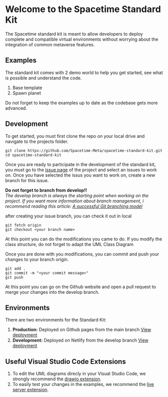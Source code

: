 # Welcome to the Spacetime Standard Kit

The Spacetime standard kit is meant to allow developers to deploy complete and compatible virtual environments without worrying about the integration of common metaverse features.

## Examples

The standard kit comes with 2 demo world to help you get started, see what is possible and understand the code.
1. Base template
2. Spawn planet

Do not forget to keep the examples up to date as the codebase gets more advanced.

## Development

To get started, you must first clone the repo on your local drive and navigate to the projects folder.
```
git clone https://github.com/Spacetime-Meta/spacetime-standard-kit.git
cd spacetime-standard-kit
```

Once you are ready to participate in the development of the standard kit, you must go to the [issue page](https://github.com/Spacetime-Meta/spacetime-standard-kit/issues) of the project and select an issues to work on. Once you have selected the issus you want to work on, create a new branch for this issue. 

**Do not forget to branch from develop!!**  
*The develop branch is always the starting point when working on the project. If you want more information about branch management, i recommend reading this article: [A successful Git branching model](https://nvie.com/posts/a-successful-git-branching-model/)*

after creating your issue branch, you can check it out in local
```
git fetch origin
git checkout <your branch name>
```

At this point you can do the modifications you came to do. If you modify the class structure, do not forget to adapt the UML Class Diagram

Once you are done with you modifications, you can commit and push your changes to your branch origin.
```
git add .
git commit -m "<your commit message>"
git push
```

At this point you can go on the Github website and open a pull request to merge your changes into the develop branch.
 
## Environments
There are two environments for the Standard Kit:
1. **Production:** Deployed on Github pages from the main branch [View deployment](https://spacetime-meta.github.io/spacetime-standard-kit/)
2. **Development:** Deployed on Netlify from the develop branch [View deployment](https://stdkit-dev.netlify.app/)


## Useful Visual Studio Code Extensions
1. To edit the UML diagrams direcly in your Visual Studio Code, we strongly recommend the [drawio extension](https://marketplace.visualstudio.com/items?itemName=hediet.vscode-drawio).
2. To easily test your changes in the examples, we recommend the [live server extension](https://marketplace.visualstudio.com/items?itemName=ritwickdey.LiveServer).
